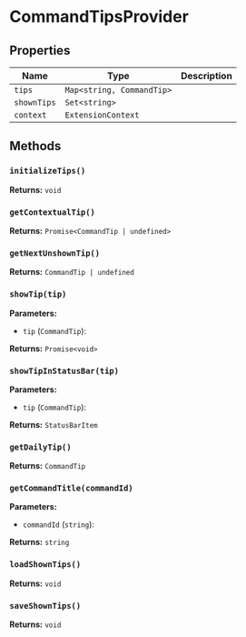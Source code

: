 # CommandTipsProvider

## Properties

| Name | Type | Description |
|------|------|-------------|
| `tips` | `Map<string, CommandTip>` |  |
| `shownTips` | `Set<string>` |  |
| `context` | `ExtensionContext` |  |

## Methods

### `initializeTips()`

**Returns:** `void`

### `getContextualTip()`

**Returns:** `Promise<CommandTip | undefined>`

### `getNextUnshownTip()`

**Returns:** `CommandTip | undefined`

### `showTip(tip)`

**Parameters:**

- `tip` (`CommandTip`): 

**Returns:** `Promise<void>`

### `showTipInStatusBar(tip)`

**Parameters:**

- `tip` (`CommandTip`): 

**Returns:** `StatusBarItem`

### `getDailyTip()`

**Returns:** `CommandTip`

### `getCommandTitle(commandId)`

**Parameters:**

- `commandId` (`string`): 

**Returns:** `string`

### `loadShownTips()`

**Returns:** `void`

### `saveShownTips()`

**Returns:** `void`

